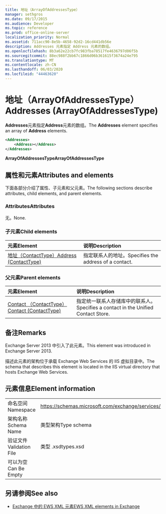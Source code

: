 ```yaml
---
title: 地址（ArrayOfAddressesType）
manager: sethgros
ms.date: 09/17/2015
ms.audience: Developer
ms.topic: reference
ms.prod: office-online-server
localization_priority: Normal
ms.assetid: 711acc90-8e5b-4658-92d2-16cd441db56e
description: Addresses 元素指定 Address 元素的数组。
ms.openlocfilehash: 8b3a62e22cb7fc983fba78517fe4636797d06f5b
ms.sourcegitcommit: 88ec988f2bb67c1866d06b361615f3674a24e795
ms.translationtype: MT
ms.contentlocale: zh-CN
ms.lasthandoff: 06/03/2020
ms.locfileid: "44463620"
---
```

# <a name="addresses-arrayofaddressestype"></a><span data-ttu-id="fa838-103">地址（ArrayOfAddressesType）</span><span class="sxs-lookup"><span data-stu-id="fa838-103">Addresses (ArrayOfAddressesType)</span></span>

<span data-ttu-id="fa838-104">**Addresses**元素指定**Address**元素的数组。</span><span class="sxs-lookup"><span data-stu-id="fa838-104">The **Addresses** element specifies an array of **Address** elements.</span></span> 
  
```XML
<Addresses>
    <Address></Address>
</Addresses>
```

 <span data-ttu-id="fa838-105">**ArrayOfAddressesType**</span><span class="sxs-lookup"><span data-stu-id="fa838-105">**ArrayOfAddressesType**</span></span>
## <a name="attributes-and-elements"></a><span data-ttu-id="fa838-106">属性和元素</span><span class="sxs-lookup"><span data-stu-id="fa838-106">Attributes and elements</span></span>

<span data-ttu-id="fa838-107">下面各部分介绍了属性、子元素和父元素。</span><span class="sxs-lookup"><span data-stu-id="fa838-107">The following sections describe attributes, child elements, and parent elements.</span></span>
  
### <a name="attributes"></a><span data-ttu-id="fa838-108">Attributes</span><span class="sxs-lookup"><span data-stu-id="fa838-108">Attributes</span></span>

<span data-ttu-id="fa838-109">无。</span><span class="sxs-lookup"><span data-stu-id="fa838-109">None.</span></span>
  
### <a name="child-elements"></a><span data-ttu-id="fa838-110">子元素</span><span class="sxs-lookup"><span data-stu-id="fa838-110">Child elements</span></span>

|<span data-ttu-id="fa838-111">**元素**</span><span class="sxs-lookup"><span data-stu-id="fa838-111">**Element**</span></span>|<span data-ttu-id="fa838-112">**说明**</span><span class="sxs-lookup"><span data-stu-id="fa838-112">**Description**</span></span>|
|:-----|:-----|
|[<span data-ttu-id="fa838-113">地址（ContactType）</span><span class="sxs-lookup"><span data-stu-id="fa838-113">Address (ContactType)</span></span>](address-contacttype.md) <br/> |<span data-ttu-id="fa838-114">指定联系人的地址。</span><span class="sxs-lookup"><span data-stu-id="fa838-114">Specifies the address of a contact.</span></span>  <br/> |
   
### <a name="parent-elements"></a><span data-ttu-id="fa838-115">父元素</span><span class="sxs-lookup"><span data-stu-id="fa838-115">Parent elements</span></span>

|<span data-ttu-id="fa838-116">**元素**</span><span class="sxs-lookup"><span data-stu-id="fa838-116">**Element**</span></span>|<span data-ttu-id="fa838-117">**说明**</span><span class="sxs-lookup"><span data-stu-id="fa838-117">**Description**</span></span>|
|:-----|:-----|
|[<span data-ttu-id="fa838-118">Contact （ContactType）</span><span class="sxs-lookup"><span data-stu-id="fa838-118">Contact (ContactType)</span></span>](contact-contacttype.md) <br/> |<span data-ttu-id="fa838-119">指定统一联系人存储库中的联系人。</span><span class="sxs-lookup"><span data-stu-id="fa838-119">Specifies a contact in the Unified Contact Store.</span></span>  <br/> |
   
## <a name="remarks"></a><span data-ttu-id="fa838-120">备注</span><span class="sxs-lookup"><span data-stu-id="fa838-120">Remarks</span></span>

<span data-ttu-id="fa838-121">Exchange Server 2013 中引入了此元素。</span><span class="sxs-lookup"><span data-stu-id="fa838-121">This element was introduced in Exchange Server 2013.</span></span>
  
<span data-ttu-id="fa838-122">描述此元素的架构位于承载 Exchange Web Services 的 IIS 虚拟目录中。</span><span class="sxs-lookup"><span data-stu-id="fa838-122">The schema that describes this element is located in the IIS virtual directory that hosts Exchange Web Services.</span></span>
  
## <a name="element-information"></a><span data-ttu-id="fa838-123">元素信息</span><span class="sxs-lookup"><span data-stu-id="fa838-123">Element information</span></span>

|||
|:-----|:-----|
|<span data-ttu-id="fa838-124">命名空间</span><span class="sxs-lookup"><span data-stu-id="fa838-124">Namespace</span></span>  <br/> |https://schemas.microsoft.com/exchange/services/2006/types  <br/> |
|<span data-ttu-id="fa838-125">架构名称</span><span class="sxs-lookup"><span data-stu-id="fa838-125">Schema Name</span></span>  <br/> |<span data-ttu-id="fa838-126">类型架构</span><span class="sxs-lookup"><span data-stu-id="fa838-126">Type schema</span></span>  <br/> |
|<span data-ttu-id="fa838-127">验证文件</span><span class="sxs-lookup"><span data-stu-id="fa838-127">Validation File</span></span>  <br/> |<span data-ttu-id="fa838-128">类型 .xsd</span><span class="sxs-lookup"><span data-stu-id="fa838-128">types.xsd</span></span>  <br/> |
|<span data-ttu-id="fa838-129">可以为空</span><span class="sxs-lookup"><span data-stu-id="fa838-129">Can Be Empty</span></span>  <br/> ||
   
## <a name="see-also"></a><span data-ttu-id="fa838-130">另请参阅</span><span class="sxs-lookup"><span data-stu-id="fa838-130">See also</span></span>

- [<span data-ttu-id="fa838-131">Exchange 中的 EWS XML 元素</span><span class="sxs-lookup"><span data-stu-id="fa838-131">EWS XML elements in Exchange</span></span>](ews-xml-elements-in-exchange.md)

